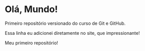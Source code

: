 # Olá, Mundo!
 Primeiro repositório versionado do curso de Git e GitHub.

Essa linha eu adicionei diretamente no site, que impressionante!

Meu primeiro repositório!